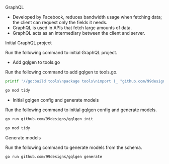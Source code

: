 GraphQL

- Developed by Facebook, reduces bandwidth usage when fetching data; the client can request only the fields it needs.
- GraphQL is used in APIs that fetch large amounts of data.
- GraphQL acts as an intermediary between the client and server.

Initial GraphQL project

Run the following command to initial GraphQL project.

- Add gqlgen to tools.go

Run the following command to add gqlgen to tools.go.

```bash
printf '//go:build tools\npackage tools\nimport (_ "github.com/99designs/gqlgen"\n _ "github.com/99designs/gqlgen/graphql/introspection")' | gofmt > tools.go

go mod tidy
```

- Initial gqlgen config and generate models

Run the following command to initial gqlgen config and generate models.

```bash
go run github.com/99designs/gqlgen init

go mod tidy
```

Generate models

Run the following command to generate models from the schema.

```bash
go run github.com/99designs/gqlgen generate
```


